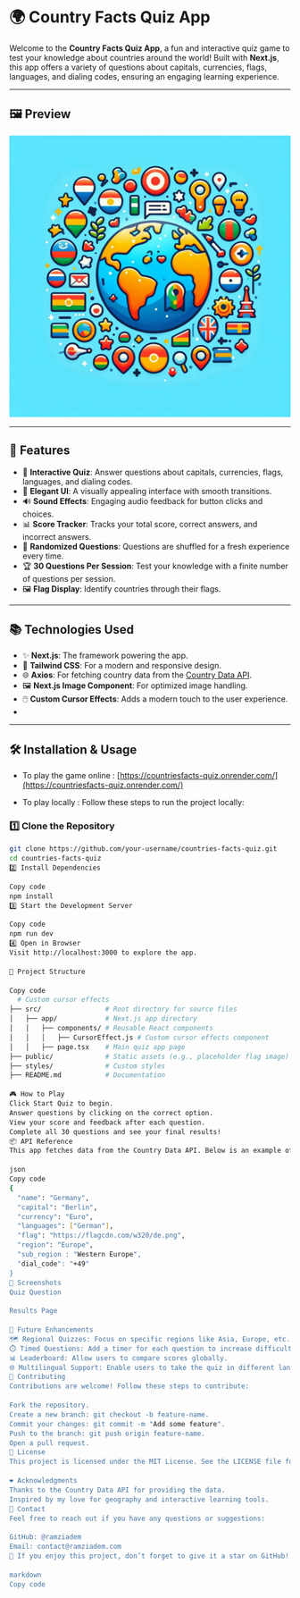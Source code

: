 # 🌍 Country Facts Quiz App

Welcome to the **Country Facts Quiz App**, a fun and interactive quiz game to test your knowledge about countries around the world! Built with **Next.js**, this app offers a variety of questions about capitals, currencies, flags, languages, and dialing codes, ensuring an engaging learning experience.

---

## 🖼️ Preview

![Country Facts Quiz Screenshot](https://raw.githubusercontent.com/ramziadem/countriesfacts-quiz/refs/heads/main/src/app/logo1x1.jpeg)

---

## 🚀 Features

- 🌟 **Interactive Quiz**: Answer questions about capitals, currencies, flags, languages, and dialing codes.
- 🎨 **Elegant UI**: A visually appealing interface with smooth transitions.
- 🔊 **Sound Effects**: Engaging audio feedback for button clicks and choices.
- 📊 **Score Tracker**: Tracks your total score, correct answers, and incorrect answers.
- 🔄 **Randomized Questions**: Questions are shuffled for a fresh experience every time.
- 🏆 **30 Questions Per Session**: Test your knowledge with a finite number of questions per session.
- 🖼️ **Flag Display**: Identify countries through their flags.

---

## 📚 Technologies Used

- ✨ **Next.js**: The framework powering the app.
- 🎨 **Tailwind CSS**: For a modern and responsive design.
- 🌐 **Axios**: For fetching country data from the [Country Data API](https://country-data-api.onrender.com).
- 🖼️ **Next.js Image Component**: For optimized image handling.
- 🖱️ **Custom Cursor Effects**: Adds a modern touch to the user experience.
- 

---

## 🛠️ Installation & Usage

- To play the game online : [https://countriesfacts-quiz.onrender.com/](https://countriesfacts-quiz.onrender.com/)

- To play locally : Follow these steps to run the project locally:

### 1️⃣ Clone the Repository
```bash
git clone https://github.com/your-username/countries-facts-quiz.git
cd countries-facts-quiz
2️⃣ Install Dependencies

Copy code
npm install
3️⃣ Start the Development Server

Copy code
npm run dev
4️⃣ Open in Browser
Visit http://localhost:3000 to explore the app.

📂 Project Structure

Copy code
  # Custom cursor effects
├── src/                # Root directory for source files
│   ├── app/            # Next.js app directory
│   │   ├── components/ # Reusable React components
│   │   │   ├── CursorEffect.js # Custom cursor effects component
│   │   ├── page.tsx    # Main quiz app page
├── public/             # Static assets (e.g., placeholder flag image)
├── styles/             # Custom styles
├── README.md           # Documentation

🎮 How to Play
Click Start Quiz to begin.
Answer questions by clicking on the correct option.
View your score and feedback after each question.
Complete all 30 questions and see your final results!
📦 API Reference
This app fetches data from the Country Data API. Below is an example of the API response structure:

json
Copy code
{
  "name": "Germany",
  "capital": "Berlin",
  "currency": "Euro",
  "languages": ["German"],
  "flag": "https://flagcdn.com/w320/de.png",
  "region": "Europe",
  "sub_region : "Western Europe",
  "dial_code": "+49"
}
📸 Screenshots
Quiz Question

Results Page

🌟 Future Enhancements
🗺️ Regional Quizzes: Focus on specific regions like Asia, Europe, etc.
⏱️ Timed Questions: Add a timer for each question to increase difficulty.
📊 Leaderboard: Allow users to compare scores globally.
🌐 Multilingual Support: Enable users to take the quiz in different languages.
🤝 Contributing
Contributions are welcome! Follow these steps to contribute:

Fork the repository.
Create a new branch: git checkout -b feature-name.
Commit your changes: git commit -m "Add some feature".
Push to the branch: git push origin feature-name.
Open a pull request.
📄 License
This project is licensed under the MIT License. See the LICENSE file for details.

❤️ Acknowledgments
Thanks to the Country Data API for providing the data.
Inspired by my love for geography and interactive learning tools.
📧 Contact
Feel free to reach out if you have any questions or suggestions:

GitHub: @ramziadem
Email: contact@ramziadem.com
🌟 If you enjoy this project, don’t forget to give it a star on GitHub!

markdown
Copy code

